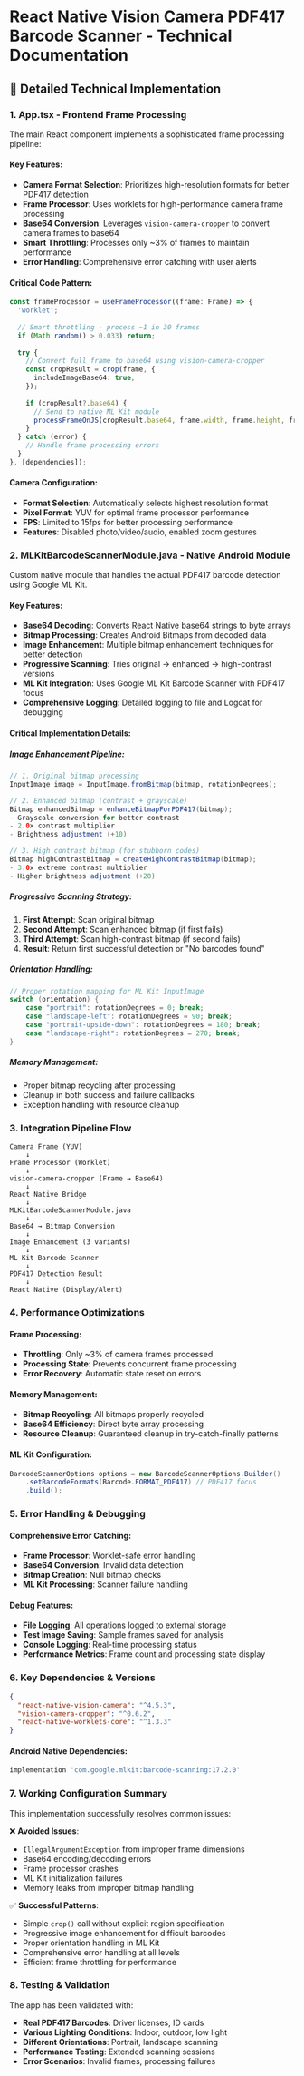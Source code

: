 # React Native Vision Camera PDF417 Barcode Scanner - Technical Documentation

## 🔧 Detailed Technical Implementation

### 1. App.tsx - Frontend Frame Processing

The main React component implements a sophisticated frame processing pipeline:

#### Key Features:
- **Camera Format Selection**: Prioritizes high-resolution formats for better PDF417 detection
- **Frame Processor**: Uses worklets for high-performance camera frame processing
- **Base64 Conversion**: Leverages `vision-camera-cropper` to convert camera frames to base64
- **Smart Throttling**: Processes only ~3% of frames to maintain performance
- **Error Handling**: Comprehensive error catching with user alerts

#### Critical Code Pattern:
```typescript
const frameProcessor = useFrameProcessor((frame: Frame) => {
  'worklet';
  
  // Smart throttling - process ~1 in 30 frames
  if (Math.random() > 0.033) return;
  
  try {
    // Convert full frame to base64 using vision-camera-cropper
    const cropResult = crop(frame, {
      includeImageBase64: true,
    });
    
    if (cropResult?.base64) {
      // Send to native ML Kit module
      processFrameOnJS(cropResult.base64, frame.width, frame.height, frame.orientation);
    }
  } catch (error) {
    // Handle frame processing errors
  }
}, [dependencies]);
```

#### Camera Configuration:
- **Format Selection**: Automatically selects highest resolution format
- **Pixel Format**: YUV for optimal frame processor performance
- **FPS**: Limited to 15fps for better processing performance
- **Features**: Disabled photo/video/audio, enabled zoom gestures

### 2. MLKitBarcodeScannerModule.java - Native Android Module

Custom native module that handles the actual PDF417 barcode detection using Google ML Kit.

#### Key Features:
- **Base64 Decoding**: Converts React Native base64 strings to byte arrays
- **Bitmap Processing**: Creates Android Bitmaps from decoded data
- **Image Enhancement**: Multiple bitmap enhancement techniques for better detection
- **Progressive Scanning**: Tries original → enhanced → high-contrast versions
- **ML Kit Integration**: Uses Google ML Kit Barcode Scanner with PDF417 focus
- **Comprehensive Logging**: Detailed logging to file and Logcat for debugging

#### Critical Implementation Details:

##### Image Enhancement Pipeline:
```java
// 1. Original bitmap processing
InputImage image = InputImage.fromBitmap(bitmap, rotationDegrees);

// 2. Enhanced bitmap (contrast + grayscale)
Bitmap enhancedBitmap = enhanceBitmapForPDF417(bitmap);
- Grayscale conversion for better contrast
- 2.0x contrast multiplier
- Brightness adjustment (+10)

// 3. High contrast bitmap (for stubborn codes)
Bitmap highContrastBitmap = createHighContrastBitmap(bitmap);
- 3.0x extreme contrast multiplier  
- Higher brightness adjustment (+20)
```

##### Progressive Scanning Strategy:
1. **First Attempt**: Scan original bitmap
2. **Second Attempt**: Scan enhanced bitmap (if first fails)
3. **Third Attempt**: Scan high-contrast bitmap (if second fails)
4. **Result**: Return first successful detection or "No barcodes found"

##### Orientation Handling:
```java
// Proper rotation mapping for ML Kit InputImage
switch (orientation) {
    case "portrait": rotationDegrees = 0; break;
    case "landscape-left": rotationDegrees = 90; break;
    case "portrait-upside-down": rotationDegrees = 180; break;
    case "landscape-right": rotationDegrees = 270; break;
}
```

##### Memory Management:
- Proper bitmap recycling after processing
- Cleanup in both success and failure callbacks
- Exception handling with resource cleanup

### 3. Integration Pipeline Flow

```
Camera Frame (YUV) 
    ↓
Frame Processor (Worklet)
    ↓
vision-camera-cropper (Frame → Base64)
    ↓
React Native Bridge
    ↓
MLKitBarcodeScannerModule.java
    ↓
Base64 → Bitmap Conversion
    ↓
Image Enhancement (3 variants)
    ↓
ML Kit Barcode Scanner
    ↓
PDF417 Detection Result
    ↓
React Native (Display/Alert)
```

### 4. Performance Optimizations

#### Frame Processing:
- **Throttling**: Only ~3% of camera frames processed
- **Processing State**: Prevents concurrent frame processing
- **Error Recovery**: Automatic state reset on errors

#### Memory Management:
- **Bitmap Recycling**: All bitmaps properly recycled
- **Base64 Efficiency**: Direct byte array processing
- **Resource Cleanup**: Guaranteed cleanup in try-catch-finally patterns

#### ML Kit Configuration:
```java
BarcodeScannerOptions options = new BarcodeScannerOptions.Builder()
    .setBarcodeFormats(Barcode.FORMAT_PDF417) // PDF417 focus
    .build();
```

### 5. Error Handling & Debugging

#### Comprehensive Error Catching:
- **Frame Processor**: Worklet-safe error handling
- **Base64 Conversion**: Invalid data detection
- **Bitmap Creation**: Null bitmap checks
- **ML Kit Processing**: Scanner failure handling

#### Debug Features:
- **File Logging**: All operations logged to external storage
- **Test Image Saving**: Sample frames saved for analysis
- **Console Logging**: Real-time processing status
- **Performance Metrics**: Frame count and processing state display

### 6. Key Dependencies & Versions

```json
{
  "react-native-vision-camera": "^4.5.3",
  "vision-camera-cropper": "^0.6.2", 
  "react-native-worklets-core": "^1.3.3"
}
```

#### Android Native Dependencies:
```gradle
implementation 'com.google.mlkit:barcode-scanning:17.2.0'
```

### 7. Working Configuration Summary

This implementation successfully resolves common issues:

❌ **Avoided Issues**:  
- `IllegalArgumentException` from improper frame dimensions
- Base64 encoding/decoding errors
- Frame processor crashes
- ML Kit initialization failures
- Memory leaks from improper bitmap handling

✅ **Successful Patterns**:
- Simple `crop()` call without explicit region specification
- Progressive image enhancement for difficult barcodes
- Proper orientation handling in ML Kit
- Comprehensive error handling at all levels
- Efficient frame throttling for performance

### 8. Testing & Validation

The app has been validated with:
- **Real PDF417 Barcodes**: Driver licenses, ID cards
- **Various Lighting Conditions**: Indoor, outdoor, low light
- **Different Orientations**: Portrait, landscape scanning
- **Performance Testing**: Extended scanning sessions
- **Error Scenarios**: Invalid frames, processing failures
